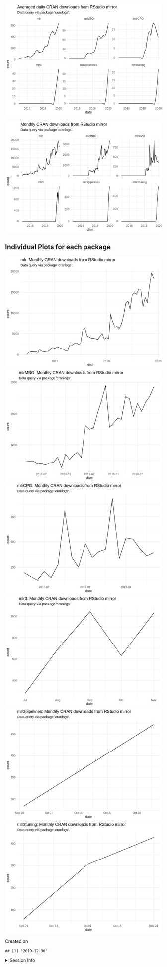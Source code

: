 
![](README_files/figure-gfm/unnamed-chunk-2-1.png)<!-- -->

![](README_files/figure-gfm/unnamed-chunk-3-1.png)<!-- -->

## Individual Plots for each package

![](README_files/figure-gfm/unnamed-chunk-4-1.png)<!-- -->![](README_files/figure-gfm/unnamed-chunk-4-2.png)<!-- -->![](README_files/figure-gfm/unnamed-chunk-4-3.png)<!-- -->![](README_files/figure-gfm/unnamed-chunk-4-4.png)<!-- -->![](README_files/figure-gfm/unnamed-chunk-4-5.png)<!-- -->![](README_files/figure-gfm/unnamed-chunk-4-6.png)<!-- -->

Created on

    ## [1] "2019-12-30"

<details>

<summary>Session Info</summary>

``` r
sessionInfo()
```

    ## R version 3.6.1 (2017-01-27)
    ## Platform: x86_64-pc-linux-gnu (64-bit)
    ## Running under: Ubuntu 16.04.6 LTS
    ## 
    ## Matrix products: default
    ## BLAS:   /home/travis/R-bin/lib/R/lib/libRblas.so
    ## LAPACK: /home/travis/R-bin/lib/R/lib/libRlapack.so
    ## 
    ## locale:
    ##  [1] LC_CTYPE=en_US.UTF-8       LC_NUMERIC=C              
    ##  [3] LC_TIME=en_US.UTF-8        LC_COLLATE=en_US.UTF-8    
    ##  [5] LC_MONETARY=en_US.UTF-8    LC_MESSAGES=en_US.UTF-8   
    ##  [7] LC_PAPER=en_US.UTF-8       LC_NAME=C                 
    ##  [9] LC_ADDRESS=C               LC_TELEPHONE=C            
    ## [11] LC_MEASUREMENT=en_US.UTF-8 LC_IDENTIFICATION=C       
    ## 
    ## attached base packages:
    ## [1] stats     graphics  grDevices utils     datasets  methods   base     
    ## 
    ## other attached packages:
    ## [1] lubridate_1.7.4 dplyr_0.8.3     ggplot2_3.2.1   magrittr_1.5   
    ## 
    ## loaded via a namespace (and not attached):
    ##  [1] Rcpp_1.0.3       compiler_3.6.1   pillar_1.4.3     git2r_0.26.1    
    ##  [5] tools_3.6.1      digest_0.6.23    jsonlite_1.6     evaluate_0.14   
    ##  [9] memoise_1.1.0    lifecycle_0.1.0  tibble_2.1.3     gtable_0.3.0    
    ## [13] pkgconfig_2.0.3  rlang_0.4.2.9000 cli_2.0.0        curl_4.3        
    ## [17] yaml_2.2.0       xfun_0.10        httr_1.4.1       withr_2.1.2     
    ## [21] stringr_1.4.0    knitr_1.25       cranlogs_2.1.1   askpass_1.1     
    ## [25] grid_3.6.1       tidyselect_0.2.5 glue_1.3.1       R6_2.4.1        
    ## [29] fansi_0.4.0      rmarkdown_2.0    farver_2.0.1     purrr_0.3.3     
    ## [33] backports_1.1.5  tic_0.3.0.9000   scales_1.1.0     htmltools_0.4.0 
    ## [37] assertthat_0.2.1 colorspace_1.4-1 labeling_0.3     stringi_1.4.3   
    ## [41] openssl_1.4.1    lazyeval_0.2.2   munsell_0.5.0    crayon_1.3.4

</details>
